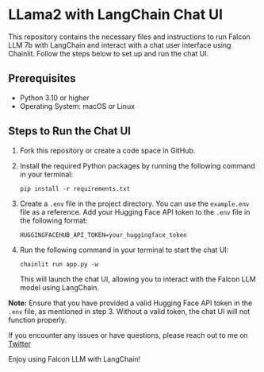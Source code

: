 # LLama2 with LangChain Chat UI

This repository contains the necessary files and instructions to run Falcon LLM 7b with LangChain and interact with a chat user interface using Chainlit. Follow the steps below to set up and run the chat UI.

## Prerequisites

- Python 3.10 or higher
- Operating System: macOS or Linux

## Steps to Run the Chat UI

1. Fork this repository or create a code space in GitHub.

2. Install the required Python packages by running the following command in your terminal:
   ```
   pip install -r requirements.txt
   ```

3. Create a `.env` file in the project directory. You can use the `example.env` file as a reference. Add your Hugging Face API token to the `.env` file in the following format:
   ```
   HUGGINGFACEHUB_API_TOKEN=your_huggingface_token
   ```

4. Run the following command in your terminal to start the chat UI:
   ```
   chainlit run app.py -w
   ```

   This will launch the chat UI, allowing you to interact with the Falcon LLM model using LangChain.

**Note:** Ensure that you have provided a valid Hugging Face API token in the `.env` file, as mentioned in step 3. Without a valid token, the chat UI will not function properly.

If you encounter any issues or have questions, please reach out to me on [Twitter](https://twitter.com/MisbahSy)

Enjoy using Falcon LLM with LangChain!
